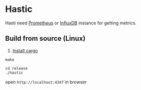 # Hastic

Hasti need [Prometheus](https://prometheus.io/) or [InfluxDB](https://www.influxdata.com/get-influxdb/)
instance for getting metrics.

## Build from source (Linux)

1. [Install cargo](https://doc.rust-lang.org/cargo/getting-started/installation.html)

```
make
```

```
cd release
./hastic
```

open `http://localhost:4347` in browser
